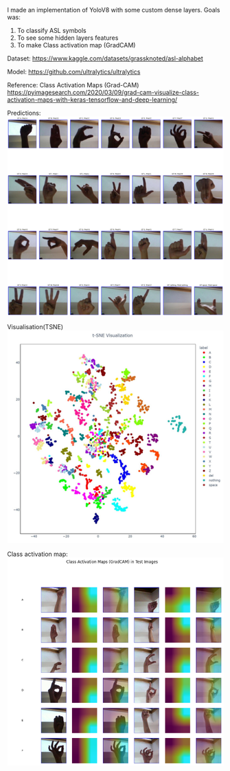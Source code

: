 I made an implementation of YoloV8 with some custom dense layers.
Goals was:
1. To classify ASL symbols
2. To see some hidden layers features
3. To make Class activation map (GradCAM)

Dataset:
https://www.kaggle.com/datasets/grassknoted/asl-alphabet

Model:
https://github.com/ultralytics/ultralytics

Reference:
Class Activation Maps (Grad-CAM)
https://pyimagesearch.com/2020/03/09/grad-cam-visualize-class-activation-maps-with-keras-tensorflow-and-deep-learning/

Predictions:
![alt text](imgs/test_samples.png)

Visualisation(TSNE)
![alt text](imgs/tsne.JPG)

Class activation map:
![alt text](imgs/class_activation_map.png)
